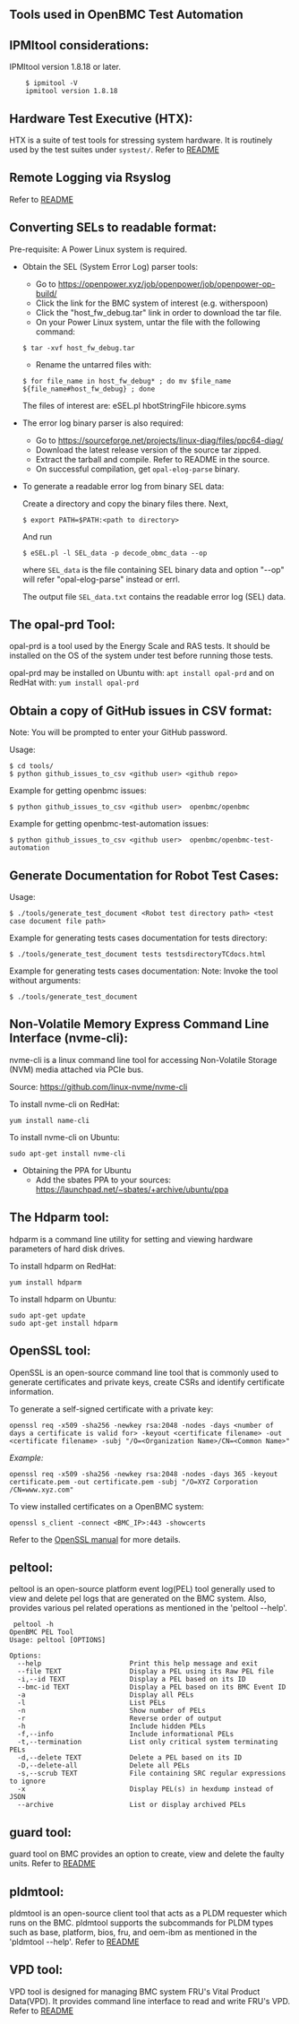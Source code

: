## Tools used in OpenBMC Test Automation

## IPMItool considerations:

IPMItool version 1.8.18 or later.

```
    $ ipmitool -V
    ipmitool version 1.8.18
```

## Hardware Test Executive (HTX):

HTX is a suite of test tools for stressing system hardware. It is routinely used
by the test suites under `systest/`. Refer to
[README](https://github.com/open-power/HTX)

## Remote Logging via Rsyslog

Refer to
[README](https://github.com/openbmc/phosphor-logging/blob/master/README.md#remote-logging-via-rsyslog)

## Converting SELs to readable format:

Pre-requisite: A Power Linux system is required.

- Obtain the SEL (System Error Log) parser tools:

  - Go to https://openpower.xyz/job/openpower/job/openpower-op-build/
  - Click the link for the BMC system of interest (e.g. witherspoon)
  - Click the "host_fw_debug.tar" link in order to download the tar file.
  - On your Power Linux system, untar the file with the following command:

  ```
  $ tar -xvf host_fw_debug.tar
  ```

  - Rename the untarred files with:

  ```
  $ for file_name in host_fw_debug* ; do mv $file_name ${file_name#host_fw_debug} ; done
  ```

  The files of interest are: eSEL.pl hbotStringFile hbicore.syms

- The error log binary parser is also required:

  - Go to https://sourceforge.net/projects/linux-diag/files/ppc64-diag/
  - Download the latest release version of the source tar zipped.
  - Extract the tarball and compile. Refer to README in the source.
  - On successful compilation, get `opal-elog-parse` binary.

- To generate a readable error log from binary SEL data:

  Create a directory and copy the binary files there. Next,

  ```
  $ export PATH=$PATH:<path to directory>
  ```

  And run

  ```
  $ eSEL.pl -l SEL_data -p decode_obmc_data --op
  ```

  where `SEL_data` is the file containing SEL binary data and option "--op" will
  refer "opal-elog-parse" instead or errl.

  The output file `SEL_data.txt` contains the readable error log (SEL) data.

## The opal-prd Tool:

opal-prd is a tool used by the Energy Scale and RAS tests. It should be
installed on the OS of the system under test before running those tests.

opal-prd may be installed on Ubuntu with: `apt install opal-prd` and on RedHat
with: `yum install opal-prd`

## Obtain a copy of GitHub issues in CSV format:

Note: You will be prompted to enter your GitHub password.

Usage:

```
$ cd tools/
$ python github_issues_to_csv <github user> <github repo>
```

Example for getting openbmc issues:

```
$ python github_issues_to_csv <github user>  openbmc/openbmc
```

Example for getting openbmc-test-automation issues:

```
$ python github_issues_to_csv <github user>  openbmc/openbmc-test-automation
```

## Generate Documentation for Robot Test Cases:

Usage:

```
$ ./tools/generate_test_document <Robot test directory path> <test case document file path>
```

Example for generating tests cases documentation for tests directory:

```
$ ./tools/generate_test_document tests testsdirectoryTCdocs.html
```

Example for generating tests cases documentation: Note: Invoke the tool without
arguments:

```
$ ./tools/generate_test_document
```

## Non-Volatile Memory Express Command Line Interface (nvme-cli):

nvme-cli is a linux command line tool for accessing Non-Volatile Storage (NVM)
media attached via PCIe bus.

Source: https://github.com/linux-nvme/nvme-cli

To install nvme-cli on RedHat:

```
yum install name-cli
```

To install nvme-cli on Ubuntu:

```
sudo apt-get install nvme-cli
```

- Obtaining the PPA for Ubuntu
  - Add the sbates PPA to your sources:
    https://launchpad.net/~sbates/+archive/ubuntu/ppa

## The Hdparm tool:

hdparm is a command line utility for setting and viewing hardware parameters of
hard disk drives.

To install hdparm on RedHat:

```
yum install hdparm
```

To install hdparm on Ubuntu:

```
sudo apt-get update
sudo apt-get install hdparm
```

## OpenSSL tool:

OpenSSL is an open-source command line tool that is commonly used to generate
certificates and private keys, create CSRs and identify certificate information.

To generate a self-signed certificate with a private key:

```
openssl req -x509 -sha256 -newkey rsa:2048 -nodes -days <number of days a certificate is valid for> -keyout <certificate filename> -out <certificate filename> -subj "/O=<Organization Name>/CN=<Common Name>"
```

_Example:_

```
openssl req -x509 -sha256 -newkey rsa:2048 -nodes -days 365 -keyout certificate.pem -out certificate.pem -subj "/O=XYZ Corporation /CN=www.xyz.com"
```

To view installed certificates on a OpenBMC system:

```
openssl s_client -connect <BMC_IP>:443 -showcerts
```

Refer to the
[OpenSSL manual](https://www.openssl.org/docs/manmaster/man1/req.html) for more
details.

## peltool:

peltool is an open-source platform event log(PEL) tool generally used to view
and delete pel logs that are generated on the BMC system. Also, provides various
pel related operations as mentioned in the 'peltool --help'.

```
 peltool -h
OpenBMC PEL Tool
Usage: peltool [OPTIONS]

Options:
  --help                      Print this help message and exit
  --file TEXT                 Display a PEL using its Raw PEL file
  -i,--id TEXT                Display a PEL based on its ID
  --bmc-id TEXT               Display a PEL based on its BMC Event ID
  -a                          Display all PELs
  -l                          List PELs
  -n                          Show number of PELs
  -r                          Reverse order of output
  -h                          Include hidden PELs
  -f,--info                   Include informational PELs
  -t,--termination            List only critical system terminating PELs
  -d,--delete TEXT            Delete a PEL based on its ID
  -D,--delete-all             Delete all PELs
  -s,--scrub TEXT             File containing SRC regular expressions to ignore
  -x                          Display PEL(s) in hexdump instead of JSON
  --archive                   List or display archived PELs
```

## guard tool:

guard tool on BMC provides an option to create, view and delete the faulty
units. Refer to [README](https://github.com/open-power/guard#readme)

## pldmtool:

pldmtool is an open-source client tool that acts as a PLDM requester which runs
on the BMC. pldmtool supports the subcommands for PLDM types such as base,
platform, bios, fru, and oem-ibm as mentioned in the 'pldmtool --help'. Refer to
[README](https://github.com/openbmc/pldm/tree/master/pldmtool#README.md)

## VPD tool:

VPD tool is designed for managing BMC system FRU's Vital Product Data(VPD). It
provides command line interface to read and write FRU's VPD. Refer to
[README](https://github.ibm.com/openbmc/openbmc/wiki/VPD-TOOL-HELPER)
